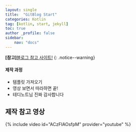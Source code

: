 ```yaml
---
layout: single
title:  "GitBlog Start"
categories: Kotlin
tag: [kotlin, start, jekyll]
toc: true
author _profile: false
sidebar:
    nav: "docs"
---
```

**[참고]**[블로그 참고 사이트!](https://mmistakes.github.io/minimal-mistakes/docs/quick-start-guide/)
{: .notice--warning}

<div class="notice--success">
<h4>제작 과정</h4>
<ul>
    <li>템플릿 가져오기</li>
    <li>영상 보면서 따라하면 끝!</li>
    <li>테디노트님 진짜 감사합니다</li>
</ul>
</div>

## 제작 참고 영상

{% include video id="ACzFIAOsfpM" provider="youtube" %}

